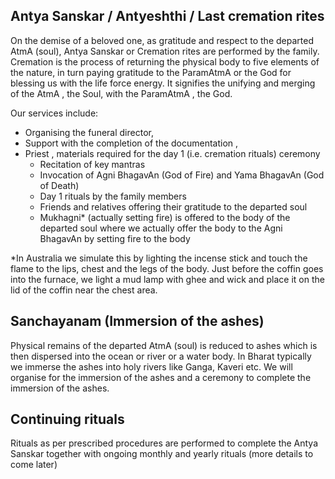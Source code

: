 ## <a name="antya_sanskar"></a> Antya Sanskar / Antyeshthi / Last cremation rites
<!-- [Antya Sanskar / Antyeshthi / Last cremation rites](#antya_sanskar) -->


On the demise of a beloved one, as gratitude and respect to the departed AtmA (soul), Antya Sanskar or Cremation rites are performed by the family. Cremation is the process of returning the physical body to five elements of the nature, in turn paying gratitude to the ParamAtmA or the God for blessing us with the life force energy. It signifies the unifying and merging of the AtmA , the Soul, with the ParamAtmA , the God.


Our services include:

- Organising the funeral director,  
- Support with the completion of the documentation , 
- Priest , materials required for the day 1 (i.e. cremation rituals) ceremony
    - Recitation of key mantras 
    - Invocation of Agni BhagavAn (God of Fire) and Yama BhagavAn (God of Death)
    - Day 1 rituals by the family members
    - Friends and relatives offering their gratitude to the departed soul
    - Mukhagni* (actually setting fire) is offered to the body of the departed soul where we actually offer the body to the Agni BhagavAn  by setting fire to the body

*In Australia we simulate this by lighting the incense stick and touch the flame to the lips, chest and the legs of the body. Just before the coffin goes into the furnace, we light a mud lamp with ghee and wick and place it on the lid of the coffin near the chest area.

## <a name="sanchayanam"></a>Sanchayanam (Immersion of the ashes)
    
Physical remains of the departed AtmA (soul) is reduced to ashes which is then dispersed into the ocean or river or a water body. In Bharat typically we immerse the ashes into holy rivers like Ganga, Kaveri etc. We will organise for the immersion of the ashes and a ceremony to complete the immersion of the ashes.

## <a name="continuing_rituals"></a>Continuing rituals
    
Rituals as per prescribed procedures are performed to complete the Antya Sanskar together with ongoing monthly and yearly rituals (more details to come later)
